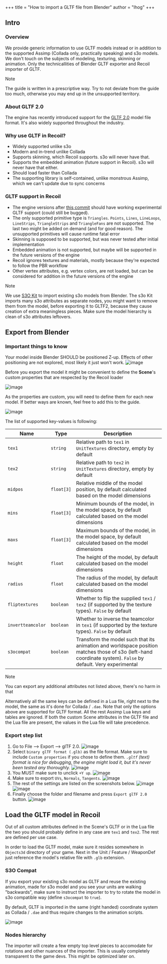 +++
title = "How to import a GLTF file from Blender"
author = "lhog"
+++

## Intro

### Overview

We provide generic information to use GLTF models instead or in addition to the supported Assimp (Collada only, practically speaking) and s3o models. We don't touch on the subjects of modeling, texturing, skinning or animation. Only the technicallities of Blender GLTF exporter and Recoil importer of GLTF.

> [!NOTE]
> The guide is written in a prescriptive way. Try to not deviate from the guide too much, otherwise you may end up in the unsupported territory.

### About GLTF 2.0

The engine has recently introduced support for the [GLTF 2.0](https://registry.khronos.org/glTF/specs/2.0/glTF-2.0.html) model file format. It's also widely supported throughout the industry.

### Why use GLTF in Recoil?

- Widely supported unlike s3o
- Modern and in-trend unlike Collada
- Supports skinning, which Recoil supports. s3o will never have that.
- Supports the embedded animation (future support in Recoil). s3o will never have that either.
- Should load faster than Collada
- The supporting library is self-contained, unlike monstrous Assimp, which we can't update due to sync concerns

### GLTF support in Recoil

- The engine versions after [this commit](https://github.com/beyond-all-reason/RecoilEngine/commit/d20e7f15024db58ade60dff3dbcb9590c94a316a) should have working experimental GLTF support (could still be bugged).
- The only supported primitive type is `Triangles`. `Points`, `Lines`, `LineLoops`, `LineStrips`, `TriangleStrips` and `TriangleFans` are not supported. The last two might be added on demand (and for good reason). The unsupported primitives will cause runtime fatal error
- Skinning is supposed to be supported, but was never tested after initial implementation
- Embedded animation is not supported, but maybe will be supported in the future versions of the engine
- Recoil ignores textures and materials, mostly because they're expected to follow the PBR workflow
- Other vertex attributes, e.g. vertex colors, are not loaded, but can be considered for addition in the future versions of the engine

> [!NOTE]
> We use [S3O Kit](https://github.com/ChrisFloofyKitsune/s3o-blender-tools) to import existing s3o models from Blender. The s3o Kit imports many s3o attributes as separate nodes, you might want to remove them from the model, before exporting it to GLTF2, because they cause creation of extra meaningless pieces. Make sure the model hierarchy is clean of s3o attributes leftovers.

## Export from Blender

### Important things to know

Your model inside Blender SHOULD be positioned Z-up. Effects of other positioning are not explored, most likely it just won't work.
![image](blender-gltf-1.png)

Before you export the model it might be convenient to define the **Scene**'s custom properties that are respected by the Recoil loader

![image](blender-gltf-1b.png)

As the properties are custom, you will need to define them for each new model. If better ways are known, feel free to add this to the guide.

![image](blender-gltf-1a.png)

The list of supported key-values is following:

| Name              | Type       | Description                                                                                                                                                   |
| ----------------- | ---------- | ------------------------------------------------------------------------------------------------------------------------------------------------------------- |
| `tex1`            | `string`   | Relative path to `tex1` in `UnitTextures` directory, empty by default                                                                                         |
| `tex2`            | `string`   | Relative path to `tex2` in `UnitTextures` directory, empty by default                                                                                         |
| `midpos`          | `float[3]` | Relative middle of the model position, by default calculated based on the model dimensions                                                                    |
| `mins`            | `float[3]` | Minimum bounds of the model, in the model space, by default calculated based on the model dimensions                                                          |
| `maxs`            | `float[3]` | Maximum bounds of the model, in the model space, by default calculated based on the model dimensions                                                          |
| `height`          | `float`    | The height of the model, by default calculated based on the model dimensions                                                                                  |
| `radius`          | `float`    | The radius of the model, by default calculated based on the model dimensions                                                                                  |
| `fliptextures`    | `boolean`  | Whether to flip the supplied `tex1` / `tex2` (if supported by the texture types). `False` by default                                                          |
| `invertteamcolor` | `boolean`  | Whether to inverse the teamcolor in `tex1` (if supported by the texture types). `False` by default                                                            |
| `s3ocompat`       | `boolean`  | Transform the model such that its animation and worldspace position matches those of s3o (left-hand coordinate system). `False` by default. Very experimental |

> [!NOTE]
> You can export any additional attributes not listed above, there's no harm in that

Alternatively all the same keys can be defined in a Lua file, right next to the model, the same as it's done for Collada / `.dae`. Note that only the options above are supported for GLTF format. All the rest Assimp Lua keys and tables are ignored.
If both the custom Scene attributes in the GLTF file and the Lua file are present, the values in the Lua file will take precedence.

### Export step list

1. Go to File --> Export --> glTF 2.0.
   ![image](blender-gltf-2.png)
2. Select `binary glTF format (.glb)` as the file format. Make sure to include `Custom properties` if you chose to define them.
   _`.gltf` (text) format is nice for debugging, the engine might load it, but it's never been tested any thoroughly._
   ![image](blender-gltf-3.png)
3. You MUST make sure to unclick `+Y up`.
   ![image](blender-gltf-4.png)
4. Make sure to export `UVs`, `Normals`, `Tangents`.
   ![image](blender-gltf-5.png)
5. The rest of the settings are listed on the screenshots below.
   ![image](blender-gltf-6.png)
   ![image](blender-gltf-7.png)
6. Finally choose the folder and filename and press `Export glTF 2.0` button.
   ![image](blender-gltf-8.png)

## Load the GLTF model in Recoil

Out of all custom attributes defined in the Scene's GLTF or in the Lua file the two you should probably define in any case are `tex1` and `tex2`. The rest are defined per use case.

In order to load the GLTF model, make sure it resides somewhere in `Objects3d` directory of your game. Next in the Unit / Feature / WeaponDef just reference the model's relative file with `.glb` extension.

### S3O Compat

If you export your existing s3o model as GLTF and reuse the existing animation, made for s3o model and you see your units are walking "backwards", make sure to instruct the importer to try to rotate the model in s3o compatible way (define `s3ocompat` to `true`).

By default, GLTF is imported in the same (right handed) coordinate system as Collada / `.dae` and thus require changes to the animation scripts.

![image](blender-gltf-9.png)

### Nodes hierarchy

The importer will create a few empty top level pieces to accomodate for rotations and other nuances of the importer. This is usually completely transparent to the game devs. This might be optimized later on.
